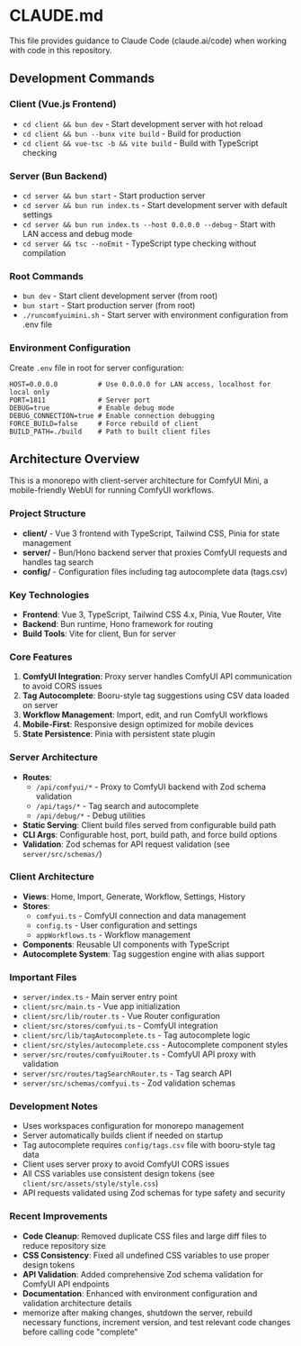 # CLAUDE.md

This file provides guidance to Claude Code (claude.ai/code) when working with code in this repository.

## Development Commands

### Client (Vue.js Frontend)
- `cd client && bun dev` - Start development server with hot reload
- `cd client && bun --bunx vite build` - Build for production
- `cd client && vue-tsc -b && vite build` - Build with TypeScript checking

### Server (Bun Backend)
- `cd server && bun start` - Start production server
- `cd server && bun run index.ts` - Start development server with default settings
- `cd server && bun run index.ts --host 0.0.0.0 --debug` - Start with LAN access and debug mode
- `cd server && tsc --noEmit` - TypeScript type checking without compilation

### Root Commands
- `bun dev` - Start client development server (from root)
- `bun start` - Start production server (from root)
- `./runcomfyuimini.sh` - Start server with environment configuration from .env file

### Environment Configuration
Create `.env` file in root for server configuration:
```
HOST=0.0.0.0          # Use 0.0.0.0 for LAN access, localhost for local only
PORT=1811             # Server port
DEBUG=true            # Enable debug mode
DEBUG_CONNECTION=true # Enable connection debugging
FORCE_BUILD=false     # Force rebuild of client
BUILD_PATH=./build    # Path to built client files
```

## Architecture Overview

This is a monorepo with client-server architecture for ComfyUI Mini, a mobile-friendly WebUI for running ComfyUI workflows.

### Project Structure
- **client/** - Vue 3 frontend with TypeScript, Tailwind CSS, Pinia for state management
- **server/** - Bun/Hono backend server that proxies ComfyUI requests and handles tag search
- **config/** - Configuration files including tag autocomplete data (tags.csv)

### Key Technologies
- **Frontend**: Vue 3, TypeScript, Tailwind CSS 4.x, Pinia, Vue Router, Vite
- **Backend**: Bun runtime, Hono framework for routing
- **Build Tools**: Vite for client, Bun for server

### Core Features
1. **ComfyUI Integration**: Proxy server handles ComfyUI API communication to avoid CORS issues
2. **Tag Autocomplete**: Booru-style tag suggestions using CSV data loaded on server
3. **Workflow Management**: Import, edit, and run ComfyUI workflows
4. **Mobile-First**: Responsive design optimized for mobile devices
5. **State Persistence**: Pinia with persistent state plugin

### Server Architecture
- **Routes**: 
  - `/api/comfyui/*` - Proxy to ComfyUI backend with Zod schema validation
  - `/api/tags/*` - Tag search and autocomplete
  - `/api/debug/*` - Debug utilities
- **Static Serving**: Client build files served from configurable build path
- **CLI Args**: Configurable host, port, build path, and force build options
- **Validation**: Zod schemas for API request validation (see `server/src/schemas/`)

### Client Architecture
- **Views**: Home, Import, Generate, Workflow, Settings, History
- **Stores**: 
  - `comfyui.ts` - ComfyUI connection and data management
  - `config.ts` - User configuration and settings
  - `appWorkflows.ts` - Workflow management
- **Components**: Reusable UI components with TypeScript
- **Autocomplete System**: Tag suggestion engine with alias support

### Important Files
- `server/index.ts` - Main server entry point
- `client/src/main.ts` - Vue app initialization
- `client/src/lib/router.ts` - Vue Router configuration
- `client/src/stores/comfyui.ts` - ComfyUI integration
- `client/src/lib/tagAutocomplete.ts` - Tag autocomplete logic
- `client/src/styles/autocomplete.css` - Autocomplete component styles
- `server/src/routes/comfyuiRouter.ts` - ComfyUI API proxy with validation
- `server/src/routes/tagSearchRouter.ts` - Tag search API
- `server/src/schemas/comfyui.ts` - Zod validation schemas

### Development Notes
- Uses workspaces configuration for monorepo management
- Server automatically builds client if needed on startup
- Tag autocomplete requires `config/tags.csv` file with booru-style tag data
- Client uses server proxy to avoid ComfyUI CORS issues
- All CSS variables use consistent design tokens (see `client/src/assets/style/style.css`)
- API requests validated using Zod schemas for type safety and security

### Recent Improvements
- **Code Cleanup**: Removed duplicate CSS files and large diff files to reduce repository size
- **CSS Consistency**: Fixed all undefined CSS variables to use proper design tokens
- **API Validation**: Added comprehensive Zod schema validation for ComfyUI API endpoints
- **Documentation**: Enhanced with environment configuration and validation architecture details
- memorize after making changes, shutdown the server, rebuild necessary functions, increment version, and test relevant code changes before calling code "complete"